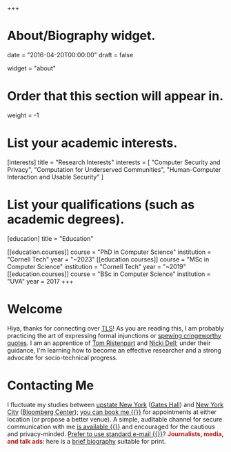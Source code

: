 +++
# About/Biography widget.

date = "2016-04-20T00:00:00"
draft = false

widget = "about"

# Order that this section will appear in.
weight = -1

# List your academic interests.
[interests]
  title = "Research Interests"
  interests = [
    "Computer Security and Privacy",
    "Computation for Underserved Communities",
    "Human-Computer Interaction and Usable Security"
  ]

# List your qualifications (such as academic degrees).
[education]
  title = "Education"

[[education.courses]]
  course = "PhD in Computer Science"
  institution = "Cornell Tech"
  year = "~2023"
[[education.courses]]
  course = "MSc in Computer Science"
  institution = "Cornell Tech"
  year = "~2019"
[[education.courses]]
  course = "BSc in Computer Science"
  institution = "UVA"
  year = 2017
+++

# Welcome
Hiya, thanks for connecting over [TLS](https://en.wikipedia.org/wiki/Transport_Layer_Security)!
As you are reading this, I am probably practicing the art of
expressing formal injunctions or [spewing cringeworthy quotes](https://quotes.cs.cornell.edu/).
I am an apprentice of [Tom Ristenpart](https://rist.tech.cornell.edu) and
[Nicki Dell](http://nixdell.com); under their guidance, I'm learning how to become an
effective researcher and a strong advocate for socio-technical progress.

<!--
*"We are mirrors whose brightness is wholly derived from the sun that shines upon
us."* - C.S. Lewis
-->

# Contacting Me
I fluctuate my studies between [upstate New
York](https://www.cs.cornell.edu/information/ithaca) ([Gates
Hall](https://blogs.cornell.edu/gateshall/)) and 
[New York City](https://tech.cornell.edu) ([Bloomberg Center](https://tech.cornell.edu/uploads/Bloomberg2.pdf)); [you can book
me {{<fa book>}}](https://havron.youcanbook.me) for appointments at either
location (or propose a better venue).
A simple, auditable channel for secure communication with me [is available {{<fa
key>}}](https://keybase.io/samh) and encouraged for the cautious and privacy-minded.
[Prefer to use standard e-mail {{<fa envelope>}}](/email/)? __<span style="color:#B31B1B">Journalists, media, and talk ads</span>__: here is a [brief biography](/bio/) suitable for print.

<!--
Any URL that looks like "www.bagend.hobbiton.shire/~gandalf" generally admits
"gandalf@bagend.hobbiton.shire" as an email address. 
Mine is my UNIX username at [this page's
domain](https://www.cs.cornell.edu/~havron/).
-->
